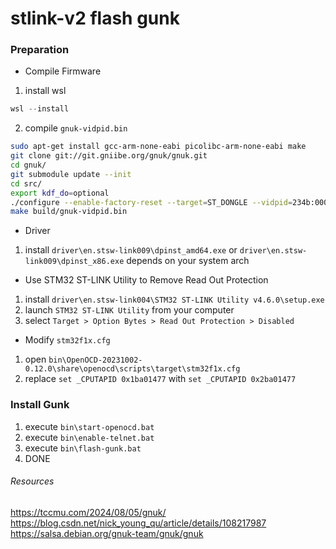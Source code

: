 # stlink-v2 flash gunk  

### Preparation  
- Compile Firmware
1. install wsl
```powershell
wsl --install
```
2. compile `gnuk-vidpid.bin`
```bash
sudo apt-get install gcc-arm-none-eabi picolibc-arm-none-eabi make
git clone git://git.gniibe.org/gnuk/gnuk.git
cd gnuk/
git submodule update --init
cd src/
export kdf_do=optional
./configure --enable-factory-reset --target=ST_DONGLE --vidpid=234b:0000 --enable-certdo
make build/gnuk-vidpid.bin
```

- Driver
1. install `driver\en.stsw-link009\dpinst_amd64.exe` or `driver\en.stsw-link009\dpinst_x86.exe` depends on your system arch

- Use STM32 ST-LINK Utility to Remove Read Out Protection
1. install `driver\en.stsw-link004\STM32 ST-LINK Utility v4.6.0\setup.exe`
2. launch `STM32 ST-LINK Utility` from your computer
3. select `Target > Option Bytes > Read Out Protection > Disabled`

- Modify `stm32f1x.cfg`
1. open `bin\OpenOCD-20231002-0.12.0\share\openocd\scripts\target\stm32f1x.cfg`
2. replace `set _CPUTAPID 0x1ba01477` with `set _CPUTAPID 0x2ba01477`

### Install Gunk
1. execute `bin\start-openocd.bat`
2. execute `bin\enable-telnet.bat`
3. execute `bin\flash-gunk.bat`
4. DONE

###### Resources
https://tccmu.com/2024/08/05/gnuk/
https://blog.csdn.net/nick_young_qu/article/details/108217987
https://salsa.debian.org/gnuk-team/gnuk/gnuk
